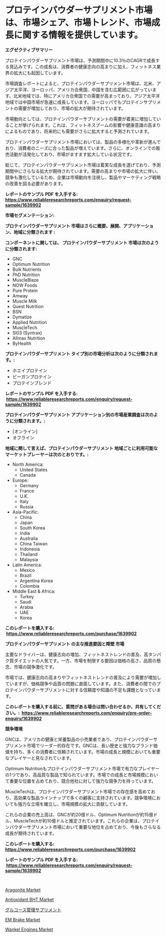 <p><h1>プロテインパウダーサプリメント市場は、市場シェア、市場トレンド、市場成長に関する情報を提供しています。</h1></p><p><strong>エグゼクティブサマリー</strong></p>
<p><p>プロテインパウダーサプリメント市場は、予測期間中に10.3％のCAGRで成長する見込みです。この成長は、消費者の健康志向の高まりに加え、フィットネス業界の拡大にも起因しています。</p><p>市場調査レポートによると、プロテインパウダーサプリメント市場は、北米、アジア太平洋、ヨーロッパ、アメリカ合衆国、中国を含む広範囲に広がっています。北米地域では、特にアメリカ合衆国での需要が高まっており、アジア太平洋地域では中国市場が急速に成長しています。ヨーロッパでもプロテインサプリメントの需要が増加しており、市場の拡大が期待されています。</p><p>市場動向としては、プロテインパウダーサプリメントの需要が着実に増加していることが挙げられます。これは、フィットネスブームの影響や健康意識の高まりによるものであり、将来的にも需要がさらに拡大すると予測されています。</p><p>プロテインパウダーサプリメント市場においては、製品の多様化や革新が進んでおり、消費者のニーズに合った製品が増えています。さらに、オンラインでの販売活動が活発化しており、市場がますます拡大している状況です。</p><p>総じて、プロテインパウダーサプリメント市場は着実な成長を遂げており、予測期間中にさらなる拡大が期待されています。需要の高まりや市場の拡大に伴い、競争も激化しているため、企業は市場動向を注視し、製品やマーケティング戦略の改善を図る必要があります。</p></p>
<p><strong>レポートのサンプル PDF を入手する: <a href="https://www.reliableresearchreports.com/enquiry/request-sample/1639902">https://www.reliableresearchreports.com/enquiry/request-sample/1639902</a></strong></p>
<p><strong>市場セグメンテーション:</strong></p>
<p><strong> プロテインパウダーサプリメント 市場はさらに概要、展開、アプリケーション、地域に分類されます :</strong></p>
<p><strong>コンポーネントに関しては、 プロテインパウダーサプリメント 市場は次のように分類されます: &nbsp;</strong></p>
<p><ul><li>GNC</li><li>Optimum Nutrition</li><li>Bulk Nutrients</li><li>PhD Nutrition</li><li>MuscleBlaze</li><li>NOW Foods</li><li>Pure Protein</li><li>Amway</li><li>Muscle Milk</li><li>Quest Nutrition</li><li>BSN</li><li>Dymatize</li><li>Applied Nutrition</li><li>MuscleTech</li><li>SI03 (Syntrax)</li><li>Allmax Nutrition</li><li>ByHealth</li></ul></p>
<p><strong> プロテインパウダーサプリメント タイプ別の市場分析は次のように分類されます。:</strong></p>
<p><ul><li>ホエイプロテイン</li><li>ビーガンプロテイン</li><li>プロテインブレンド</li></ul></p>
<p><strong>レポートのサンプル PDF を入手する: &nbsp;<a href="https://www.reliableresearchreports.com/enquiry/request-sample/1639902">https://www.reliableresearchreports.com/enquiry/request-sample/1639902</a></strong></p>
<p><strong> プロテインパウダーサプリメント アプリケーション別の市場産業調査は次のように分類されます。:</strong></p>
<p><ul><li>[オンライン]</li><li>オフライン</li></ul></p>
<p><strong>地域に関して言えば、プロテインパウダーサプリメント 地域ごとに利用可能なマーケットプレーヤーは次のとおりです。:</strong></p>
<p><ul>
    <li>
        North America:
        <ul>
            <li>United States</li>
            <li>Canada</li>
        </ul>
    </li>
    <li>
        Europe:
        <ul>
            <li>Germany</li>
            <li>France</li>
            <li>U.K.</li>
            <li>Italy</li>
            <li>Russia</li>
        </ul>
    </li>
    <li>
        Asia-Pacific:
        <ul>
            <li>China</li>
            <li>Japan</li>
            <li>South Korea</li>
            <li>India</li>
            <li>Australia</li>
            <li>China Taiwan</li>
            <li>Indonesia</li>
            <li>Thailand</li>
            <li>Malaysia</li>
        </ul>
    </li>
    <li>
        Latin America:
        <ul>
            <li>Mexico</li>
            <li>Brazil</li>
            <li>Argentina Korea</li>
            <li>Colombia</li>
        </ul>
    </li>
    <li>
        Middle East & Africa:
        <ul>
            <li>Turkey</li>
            <li>Saudi</li>
            <li>Arabia</li>
            <li>UAE</li>
            <li>Korea</li>
        </ul>
    </li>
    </ul></p>
<p><strong>このレポートを購入する: &nbsp;<a href="https://www.reliableresearchreports.com/purchase/1639902">https://www.reliableresearchreports.com/purchase/1639902</a></strong></p>
<p><strong>プロテインパウダーサプリメント の主な推進要因と障壁 市場</strong></p>
<p><p>主要なドライバーは、健康志向の増加、フィットネストレンドの普及、高タンパク質ダイエットの人気です。一方、市場を制限する要因は価格の高さ、品質の懸念、市場の競争激化です。</p><p>市場では、健康志向の高まりやフィットネストレンドの普及により需要が増加していますが、価格競争や品質の問題に直面しています。また、消費者の間でのプロテインパウダーサプリメントに対する信頼度や知識の不足も課題となっています。</p></p>
<p><strong>このレポートを購入する前に、質問がある場合は問い合わせるか、共有してください。:&nbsp; <a href="https://www.reliableresearchreports.com/enquiry/pre-order-enquiry/1639902">https://www.reliableresearchreports.com/enquiry/pre-order-enquiry/1639902</a></strong></p>
<p><strong>競争環境</strong></p>
<p><p>GNCは、アメリカの健康と栄養製品の小売業者であり、プロテインパウダーサプリメント市場でリーダー的存在です。GNCは、長い歴史と強力なブランド価値を持ち、多くの消費者に信頼されています。市場の成長と規模においても重要なプレイヤーと見なされています。</p><p>Optimum Nutritionもプロテインパウダーサプリメント市場で有力なプレイヤーの1つであり、高品質な製品で知られています。市場での成長と市場規模において重要な位置を占めており、競合他社に対して強力な競争力を持っています。</p><p>MuscleTechは、プロテインパウダーサプリメント市場での存在感を高めており、高効果な製品ラインナップで多くの顧客に支持されています。競争環境においても強力な立場を確立し、市場規模の拡大に貢献しています。</p><p>これらの企業の売上高は、GNCが約20億ドル、Optimum Nutritionが約15億ドル、MuscleTechが約10億ドルと推定されています。これらの企業は、プロテインパウダーサプリメント市場において重要な地位を占めており、今後もさらなる成長が期待されています。</p></p>
<p><strong>このレポートを購入する: &nbsp; <a href="https://www.reliableresearchreports.com/purchase/1639902">https://www.reliableresearchreports.com/purchase/1639902</a></strong></p>
<p><strong>レポートのサンプル PDF を入手する: &nbsp;<a href="https://www.reliableresearchreports.com/enquiry/request-sample/1639902">https://www.reliableresearchreports.com/enquiry/request-sample/1639902</a></strong><strong></strong></p>
<p>&nbsp;</p>
<p><p><a href="https://simplistic-meeting-7ee.notion.site/Decoding-the-Aragonite-Market-A-Deep-Dive-into-the-Latest-Market-Trends-Market-Segmentation-and-C-6ca3bf929195478582fef5c70c28124b">Aragonite Market</a></p><p><a href="https://skillful-vermicelli-b89.notion.site/Decoding-the-Antioxidant-BHT-Market-A-Deep-Dive-into-the-Latest-Market-Trends-Market-Segmentation--c6297f30ea03440e9d2c67425c8a5e4e">Antioxidant BHT Market</a></p><p><a href="https://github.com/cbigkbh02719/Market-Research-Report-List-1/blob/main/44868479492.md">グルコース管理サプリメント</a></p><p><a href="https://issuu.com/reportprime-2/docs/em-brake-market-size-2030.pptx">EM Brake Market</a></p><p><a href="https://issuu.com/reportprime-2/docs/wankel-engines-market-size-2030.pptx">Wankel Engines Market</a></p></p>